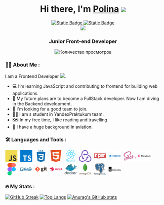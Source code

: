 <h1 align="center">Hi there, I'm <a href="https://daniilshat.ru/" target="_blank">Polina</a> 
<img src="https://github.com/blackcater/blackcater/raw/main/images/Hi.gif" height="32"/></h1>
<div align="center">
  <a href="https://t.me/polinaiko">
    <img alt="Static Badge" src="https://img.shields.io/badge/Telegram-blue?logo=telegram&logoColor=%23ffff">
  </a>
  <a href="https://vk.com/whitedressed">
    <img alt="Static Badge" src="https://img.shields.io/badge/VK-blue?logo=VK&logoColor=%23ffff">
  </a>
</div>
<div align="center">
  <img src="https://media.giphy.com/media/hpXdHPfFI5wTABdDx9/giphy.gif" height="200">
</div>
<h3 align="center">Junior Front-end Developer</h3>
<div align="center">
  <img src="https://komarev.com/ghpvc/?username=polinakoma&style=flat-square&color=blue" alt="Количество просмотров">
</div>

### :tipping_hand_woman: About Me :
I am a Frontend Developer <img src="https://media.giphy.com/media/WUlplcMpOCEmTGBtBW/giphy.gif" width="30">.
- :computer: I’m learning JavaScript and contributing to frontend for building web applications.
- :telescope: My future plans are to become a FullStack developer. Now I am diving in the Backend development.
- :handshake: I'm looking for a good team to join.
- :superhero_woman: I am s student in YandexPraktukum team.
- :world_map: In my free time, I like reading and travelling.
- :flight_departure: I have a huge background in aviation.

### :hammer_and_wrench: Languages and Tools :
<div>
  <img src="https://github.com/devicons/devicon/blob/master/icons/javascript/javascript-original.svg" title="JavaScript" width="40" height="40">&nbsp;
  <img src="https://github.com/devicons/devicon/blob/master/icons/typescript/typescript-original.svg" title="TypeScript" width="40" height="40">&nbsp;
  <img src="https://github.com/devicons/devicon/blob/master/icons/css3/css3-plain-wordmark.svg"  title="CSS3" alt="CSS" width="40" height="40"/>&nbsp;
  <img src="https://github.com/devicons/devicon/blob/master/icons/html5/html5-original.svg" title="HTML5" alt="HTML" width="40" height="40"/>&nbsp;
  <img src="https://github.com/devicons/devicon/blob/master/icons/react/react-original-wordmark.svg" title="React" alt="React" width="40" height="40">&nbsp;
  <img src="https://github.com/devicons/devicon/blob/master/icons/redux/redux-original.svg" title="Redux" width="40" height="40">&nbsp;
  <img src="https://github.com/devicons/devicon/blob/master/icons/npm/npm-original-wordmark.svg" title="Npm" width="40" height="40">&nbsp;
  <img src="https://github.com/devicons/devicon/blob/master/icons/webpack/webpack-original-wordmark.svg" title="Webpack" width="40" height="40">&nbsp;
  <img src="https://github.com/devicons/devicon/blob/master/icons/sass/sass-original.svg" title="Sass" width="40" height="40">&nbsp;
  <img src="https://github.com/devicons/devicon/blob/master/icons/storybook/storybook-original-wordmark.svg" title="Storybook" width="40" height="40">&nbsp;
  <img src="https://github.com/devicons/devicon/blob/master/icons/figma/figma-original.svg" title="Figma" width="40" height="40">&nbsp;
  <img src="https://github.com/devicons/devicon/blob/master/icons/trello/trello-plain-wordmark.svg" title="Trello" width="40" height="40">&nbsp;
  <img src="https://github.com/devicons/devicon/blob/master/icons/git/git-original-wordmark.svg" title="Git" width="40" height="40">&nbsp;
  <img src="https://github.com/devicons/devicon/blob/master/icons/nestjs/nestjs-plain-wordmark.svg" title="Nestjs" width="40" height="40">&nbsp;
  <img src="https://github.com/devicons/devicon/blob/master/icons/docker/docker-original-wordmark.svg" title="Docker" width="40" height="40">&nbsp;
  <img src="https://github.com/devicons/devicon/blob/master/icons/mongodb/mongodb-original-wordmark.svg" title="Mongodb" width="40" height="40">&nbsp;
  <img src="https://github.com/devicons/devicon/blob/master/icons/postgresql/postgresql-original-wordmark.svg" title="Postgresql" width="40" height="40">&nbsp;
  <img src="https://github.com/devicons/devicon/blob/master/icons/ubuntu/ubuntu-plain-wordmark.svg" title="Ubuntu" width="40" height="40">&nbsp;
</div>

### :fire: My Stats :
[![GitHub Streak](http://github-readme-streak-stats.herokuapp.com?user=polinakoma&theme=dark&background=000000)](https://git.io/streak-stats)
[![Top Langs](https://github-readme-stats.vercel.app/api/top-langs/?username=anuraghazra&layout=compact)](https://github.com/anuraghazra/github-readme-stats)
[![Anurag's GitHub stats](https://github-readme-stats.vercel.app/api?username=polinakoma)](https://github.com/anuraghazra/github-readme-stats)

